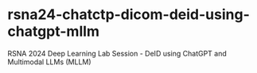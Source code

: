 # rsna24-chatctp-dicom-deid-using-chatgpt-mllm
RSNA 2024 Deep Learning Lab Session - DeID using ChatGPT and Multimodal LLMs (MLLM)
